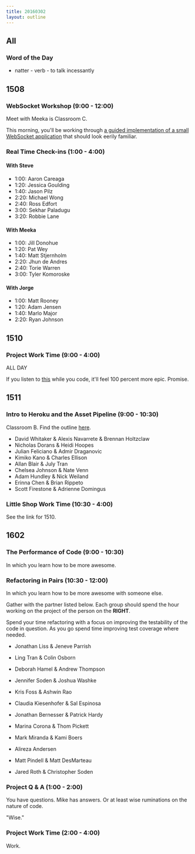 ```yaml
---
title: 20160302
layout: outline
---
```


## All

### Word of the Day

* natter - verb - to talk incessantly


## 1508

### WebSocket Workshop (9:00 - 12:00)

Meet with Meeka is Classroom C.

This morning, you'll be working through [a guided implementation of a small WebSocket application][ww] that should look eerily familiar.

[ww]: https://github.com/turingschool/lesson_plans/blob/master/ruby_04-apis_and_scalability/websockets_workshop.markdown

### Real Time Check-ins (1:00 - 4:00)

#### With Steve

 * 1:00: Aaron Careaga
 * 1:20: Jessica Goulding
 * 1:40: Jason Pilz
 * 2:20: Michael Wong
 * 2:40: Ross Edfort
 * 3:00: Sekhar Paladugu
 * 3:20: Robbie Lane

#### With Meeka

 * 1:00: Jill Donohue
 * 1:20: Pat Wey
 * 1:40: Matt Stjernholm
 * 2:20: Jhun de Andres
 * 2:40: Torie Warren
 * 3:00: Tyler Komoroske

#### With Jorge

* 1:00: Matt Rooney
* 1:20: Adam Jensen
* 1:40: Marlo Major
* 2:20: Ryan Johnson



## 1510

### Project Work Time (9:00 - 4:00)

ALL DAY

If you listen to [this](http://www.youtube.com/watch?v=GzLZJaAm2hw) while
you code, it'll feel 100 percent more epic. Promise.


## 1511

### Intro to Heroku and the Asset Pipeline (9:00 - 10:30)

Classroom B. Find the outline [here](https://github.com/turingschool/lesson_plans/blob/master/ruby_02-web_applications_with_ruby/intro_to_the_asset_pipeline.markdown). 

* David Whitaker & Alexis Navarrete & Brennan Holtzclaw
* Nicholas Dorans & Heidi Hoopes
* Julian Feliciano & Admir Draganovic
* Kimiko Kano & Charles Ellison
* Allan Blair & July Tran
* Chelsea Johnson & Nate Venn
* Adam Hundley & Nick Weiland
* Erinna Chen & Brian Rippeto
* Scott Firestone & Adrienne Domingus

### Little Shop Work Time (10:30 - 4:00)

See the link for 1510.


## 1602

### The Performance of Code (9:00 - 10:30)

In which you learn how to be more awesome.

### Refactoring in Pairs (10:30 - 12:00)

In which you learn how to be more awesome with someone else.

Gather with the partner listed below. Each group should spend the hour
working on the project of the person on the __RIGHT__.

Spend your time refactoring with a focus on improving the testability of
the code in question. As you go spend time improving test coverage where needed.

* Jonathan Liss       & Jeneve Parrish
* Ling Tran           & Colin Osborn
* Deborah Hamel       & Andrew Thompson
* Jennifer Soden      & Joshua Washke
* Kris Foss           & Ashwin Rao
* Claudia Kiesenhofer & Sal Espinosa
* Jonathan Bernesser  & Patrick Hardy
* Marina Corona       & Thom Pickett
* Mark Miranda        & Kami Boers

* Alireza Andersen
* Matt Pindell        & Matt DesMarteau
* Jared Roth          & Christopher Soden

### Project Q & A (1:00 - 2:00)

You have questions. Mike has answers. Or at least wise ruminations on the
nature of code.

"Wise."

### Project Work Time (2:00 - 4:00)

Work.
